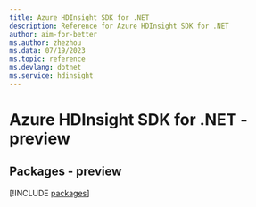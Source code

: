 ```yaml
---
title: Azure HDInsight SDK for .NET
description: Reference for Azure HDInsight SDK for .NET
author: aim-for-better
ms.author: zhezhou
ms.data: 07/19/2023
ms.topic: reference
ms.devlang: dotnet
ms.service: hdinsight
---
```

# Azure HDInsight SDK for .NET - preview
## Packages - preview
[!INCLUDE [packages](hdinsight-index.md)]